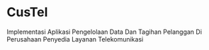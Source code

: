 # CusTel
 Implementasi Aplikasi Pengelolaan Data Dan Tagihan Pelanggan Di Perusahaan Penyedia Layanan Telekomunikasi
